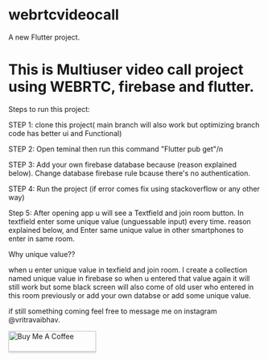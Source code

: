 # webrtcvideocall

A new Flutter project.
# This is Multiuser video call project using WEBRTC, firebase and flutter.

Steps to run this project:

 STEP 1: clone this project( main branch will also work but optimizing branch code has better ui and Functional)
 
 STEP 2: Open teminal then run this command "Flutter pub get"/n
 
 STEP 3: Add your own firebase database because (reason explained below). Change database firebase rule bcause there's no authentication.

 STEP 4: Run the project (if error comes fix using stackoverflow or any other way)
 
 Step 5: After opening app u will see a Textfield and join room button. In textfield enter some unique value (unguessable input) every time.  reason explained below,
and Enter same unique value in other smartphones to enter in same room.

Why unique value??

  when u enter unique value in texfield and join room. I create a collection named unique value in firebase so when u entered that value again it will still work but some black screen will also come of old user who entered in this room previously or add your own databse or add some unique value.

 if still something coming feel free to message me on instagram @vritravaibhav. 

 <a href="https://www.buymeacoffee.com/vritravaibhav" target="_blank"><img src="https://www.buymeacoffee.com/assets/img/custom_images/orange_img.png" alt="Buy Me A Coffee" style="height: 41px !important;width: 174px !important;box-shadow: 0px 3px 2px 0px rgba(190, 190, 190, 0.5) !important;-webkit-box-shadow: 0px 3px 2px 0px rgba(190, 190, 190, 0.5) !important;" ></a>

